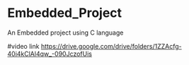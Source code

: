 # Embedded_Project
An Embedded project using C language

#video link
https://drive.google.com/drive/folders/1ZZAcfg-40i4kClAl4qw_-090JczofUis
